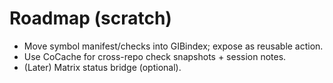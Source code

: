 # Roadmap (scratch)

- Move symbol manifest/checks into GIBindex; expose as reusable action.
- Use CoCache for cross-repo check snapshots + session notes.
- (Later) Matrix status bridge (optional).
